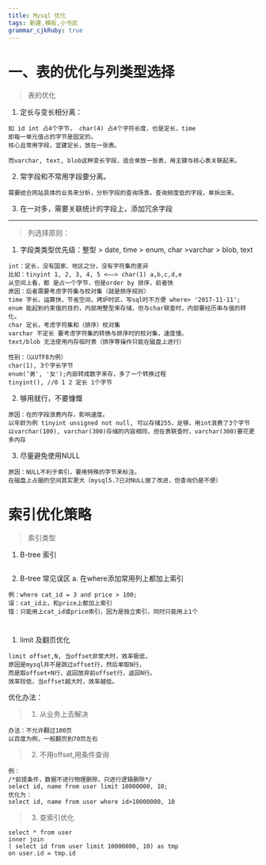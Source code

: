 ```yaml
---
title: Mysql 优化
tags: 新建,模板,小书匠
grammar_cjkRuby: true
---
```



# 一、表的优化与列类型选择
> 表的优化   

1. 定长与变长相分离：  
```
如 id int 占4个字节， char(4) 占4个字符长度，也是定长，time
即每一单元值占的字节是固定的。
核心且常用字段，宜建定长，放在一张表。

而varchar, text, blob这种变长字段，适合单放一张表，用主键与核心表关联起来。
```

2. 常字段和不常用字段要分离。  
```
需要结合网站具体的业务来分析，分析字段的查询场景。查询频度低的字段，单拆出来。
```

3. 在一对多，需要关联统计的字段上，添加冗余字段

---

> 列选择原则：
1. 字段类类型优先级：整型 > date, time > enum, char >varchar > blob, text
```
int：定长，没有国家、地区之分，没有字符集的差异
比如：tinyint 1, 2, 3, 4, 5 <——> char(1) a,b,c,d,e
从空间上看，都 是占一个字节，但是order by 排序，前者快
原因：后者需要考虑字符集与校对集（就是排序规则）
time 字长，运算快，节省空间，烤炉时区，写sql时不方便 where> '2017-11-11';
enum 能起到约束值的目的，内部用整型来存储，但与char联查时，内部要经历串与值的转化。
char 定长，考虑字符集和（排序）校对集
varchar 不定长 要考虑字符集的转换与排序时的校对集，速度慢。
text/blob 无法使用内存临时表（排序等操作只能在磁盘上进行）

性别：（以UTF8为例）
char(1), 3个字长字节
enum(‘男', '女');内部转成数字来存，多了一个转换过程
tinyint(), //0 1 2 定长 1个字节
```

2. 够用就行，不要慷慨  
```
原因：在的字段浪费内存，影响速度。
以年龄为例 tinyint unsigned not null, 可以存储255，足够，用int浪费了3个字节
以varchar(100), varchar(300)存储的内容相同，但在表联查时，varchar(300)要花更多内存
```

3. 尽量避免使用NULL  
```
原因：NULL不利于索引，要用特殊的字节来标注。
在磁盘上占据的空间其实更大（mysql5.7已对NULL做了改进，但查询仍是不便）
```

# 索引优化策略
> 索引类型

1. B-tree 索引
```

```

2. B-tree 常见误区
a. 在where添加常用列上都加上索引
```
例：where cat_id = 3 and price > 100; 
误：cat_id上，和price上都加上索引
错：只能用上cat_id或price索引，因为是独立索引，同时只能用上1个
```


#    
1. limit 及翻页优化  
```
limit offset,N, 当offset非常大时，效率极低，
原因是mysql并不是跳过offset行，然后单取N行，
而是取offset+N行，返回放弃前offset行，返回N行。
效率较低，当offset越大时，效率越低。
```
优化办法：
> 1. 从业务上去解决  
```
办法：不允许翻过100页
以百度为例，一般翻页到70页左右
```
> 2. 不用offset,用条件查询   
```
例：
/*前提条件，数据不进行物理删除，只进行逻辑删除*/
select id, name from user limit 10000000, 10;
优化为：
select id, name from user where id>10000000, 10
```
> 3. 查索引优化  
```
select * from user
inner join 
( select id from user limit 10000000, 10) as tmp
on user.id = tmp.id
```